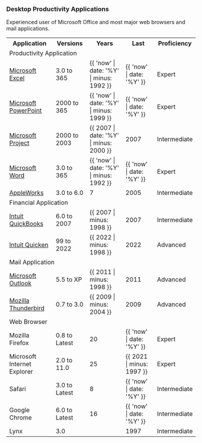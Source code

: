<h3>Desktop Productivity Applications</h3>
<p>Experienced user of Microsoft Office and most major web browsers and mail applications.</p>

<table class="general skills">
<tr>
<th>Application</th>
<th>Versions</th>
<th>Years</th>
<th>Last </th>
<th>Proficiency</th>
</tr>
<tr class="skilldiv">
<td colspan="5">Productivity Application</td>
</tr>
<tr>
<td><a href="http://office.microsoft.com/en-us/excel/">Microsoft Excel</a></td>
<td>3.0 to 365</td>
<td>{{ 'now' | date: '%Y' | minus: 1992 }}</td>
<td>{{ 'now' | date: '%Y' }}</td>
<td>Expert</td>
</tr>
<tr>
<td><a href="http://office.microsoft.com/en-us/powerpoint/">Microsoft PowerPoint</a></td>
<td>2000 to 365</td>
<td>{{ 'now' | date: '%Y' | minus: 1999 }}</td>
<td>{{ 'now' | date: '%Y' }}</td>
<td>Expert</td>
</tr>
<tr>
<td><a href="http://office.microsoft.com/en-us/project-help/">Microsoft Project</a></td>
<td>2000 to 2003</td>
<td>{{ 2007 | date: '%Y' | minus: 2000 }}</td>
<td>2007</td>
<td>Intermediate</td>
</tr>
<tr>
<td><a href="http://office.microsoft.com/en-us/word/">Microsoft Word</a></td>
<td>3.0 to 365</td>
<td>{{ 'now' | date: '%Y' | minus: 1992 }}</td>
<td>{{ 'now' | date: '%Y' }}</td>
<td>Expert</td>
</tr>
<tr>
<td><a href="http://en.wikipedia.org/wiki/AppleWorks">AppleWorks</a></td>
<td>3.0 to 6.0</td>
<td>7</td>
<td>2005</td>
<td>Intermediate</td>
</tr>
<tr class="skilldiv">
<td colspan="5">Financial Application</td>
</tr>
<tr>
<td><a href="http://quickbooks.intuit.com/">Intuit QuickBooks</a></td>
<td>6.0 to 2007</td>
<td>{{ 2007 | minus: 1998 }}</td>
<td>2007</td>
<td>Intermediate</td>
</tr>
<tr>
<td><a href="http://quicken.intuit.com/">Intuit Quicken</a></td>
<td>99 to 2022</td>
<td>{{ 2022 | minus: 1998 }}</td>
<td>2022</td>
<td>Advanced</td>
</tr>
<tr class="skilldiv">
<td colspan="5">Mail Application</td>
</tr>
<tr>
<td><a href="http://office.microsoft.com/en-us/outlook/">Microsoft Outlook</a></td>
<td>5.5 to XP</td>
<td>{{ 2011 | minus: 1998 }}</td>
<td>2011</td>
<td>Advanced</td>
</tr>
<tr>
<td><a href="https://www.thunderbird.net/en-US/">Mozilla Thunderbird</a></td>
<td>0.7 to 3.0</td>
<td>{{ 2009 | minus: 2004 }}</td>
<td>2009</td>
<td>Advanced</td>
</tr>
<tr class="skilldiv">
<td colspan="5">Web Browser</td>
</tr>
<tr>
<td>Mozilla Firefox</td>
<td>0.8 to Latest</td>
<td>20</td>
<td>{{ 'now' | date: '%Y' }}</td>
<td>Expert</td>
</tr>
<tr>
<td>Microsoft Internet Explorer </td>
<td>2.0 to 11.0</td>
<td>25</td>
<td>{{ 2021 | minus: 1997 }}</td>
<td>Expert</td>
</tr>
<tr>
<td>Safari</td>
<td>3.0 to Latest</td>
<td>8</td>
<td>{{ 'now' | date: '%Y' }}</td>
<td>Intermediate</td>
</tr>
<tr>
<td>Google Chrome</td>
<td>6.0 to Latest</td>
<td>16</td>
<td>{{ 'now' | date: '%Y' }}</td>
<td>Intermediate</td>
</tr>
<tr>
<td>Lynx</td>
<td>3.0</td>
<td></td>
<td>1997</td>
<td>Intermediate</td>
</tr>
</table>